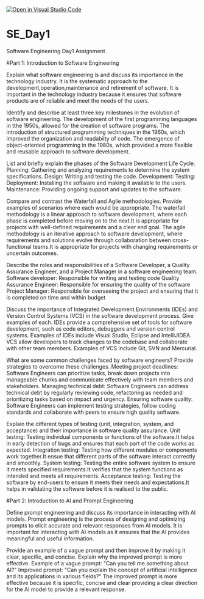 [![Open in Visual Studio Code](https://classroom.github.com/assets/open-in-vscode-2e0aaae1b6195c2367325f4f02e2d04e9abb55f0b24a779b69b11b9e10269abc.svg)](https://classroom.github.com/online_ide?assignment_repo_id=18402340&assignment_repo_type=AssignmentRepo)
# SE_Day1
Software Engineering Day1 Assignment

#Part 1: Introduction to Software Engineering

Explain what software engineering is and discuss its importance in the technology industry.
It is the systematic approach to the development,operation,maintenance and retirement of software.
It is important in the technology industry because it ensures that software products are of reliable and meet the needs of the users.

Identify and describe at least three key milestones in the evolution of software engineering.
The development of the first programming languages in tthe 1950s, allowed for the creation of software programs.
The introduction of structured programming techniques in the 1960s, which improved the organization and readabiity of code.
The emergence of object-oriented programming in the 1980s, which provided a more flexible and reusable approach to software development.

List and briefly explain the phases of the Software Development Life Cycle.
Planning: Gathering and analyzing requirements to determine the system specifications.
Design: Writing and testing the code.
Development:
Testing:
Deployment: Installing the software and making it available to the users.
Maintenance: Providing ongoing support and updates to the software.

Compare and contrast the Waterfall and Agile methodologies. Provide examples of scenarios where each would be appropriate.
The waterfall methodology is a linear approach to software development, where each phase is completed before moving on to the next.It is appropriate for projects with well-defined requirements and a clear end goal.
The agile methodology is an iterative approach to software development, where requirements and solutions evolve through collaboration between cross-functional teams.It is appropriate for projects with changing requirements or uncertain outcomes.

Describe the roles and responsibilities of a Software Developer, a Quality Assurance Engineer, and a Project Manager in a software engineering team.
Software developer: Responsible for writing and testing code
Quality Assurance Engineer: Responsible for ensuring the quality of the software 
Project Manager: Responsible for overseeing the project and ensuring that it is completed on time and within budget

Discuss the importance of Integrated Development Environments (IDEs) and Version Control Systems (VCS) in the software development process. Give examples of each.
IDEs provide a comprehensive set of tools for software development, such as code editors, debuggers and version control systems. Examples of IDEs include Visual Studio, Eclipse and IntelliJIDEA.
VCS allow developers to track changes to the codebase and collaborate with other team members. Examples of VCS include Git, SVN and Mercurial.

What are some common challenges faced by software engineers? Provide strategies to overcome these challenges.
Meeting project deadlines: Software Engineers can prioritize tasks, break down projects into manageable chunks and communicate effectively with team members and stakeholders.
Managing technical debt: Software Engineers can address technical debt by regularly reviewing code, refactoring as needed and prioritizing tasks based on impact and urgency.
Ensuring software quality: Software Engineers can implement testing strategies, follow coding standards and collaborate with peers to ensure high quality software.

Explain the different types of testing (unit, integration, system, and acceptance) and their importance in software quality assurance.
Unit testing: Testing individual components or functions of the software.It helps in early detection of bugs and ensures that each part of the code works as expected.
Integration testing: Testing how different modules or components work together.It ensue that different parts of the software interact correctly and smoothly.
System testing: Testing the entire software system to ensure it meets specified requirements.It verifies that the system functions as intended and meets all requirements.
Acceptance testing: Testing the software by end-users to ensure it meets their needs and expectations.It helps in validating the software before it is realised to the public.

#Part 2: Introduction to AI and Prompt Engineering


Define prompt engineering and discuss its importance in interacting with AI models.
Prompt engineering is the process of designing and optimizing prompts to elicit accurate and relevant responses from AI models. It is important for interacting with AI models as it ensures that the AI provides meaningful and useful information.

Provide an example of a vague prompt and then improve it by making it clear, specific, and concise. Explain why the improved prompt is more effective.
Example of a vague prompt: "Can you tell me something about AI?"
Improved prompt: "Can you explain the concept of artificial intelligence and its applications in various fields?"
The improved prompt is more effective because it is specific, concise and clear providing a clear direction for the AI model to provide a relevant response.
